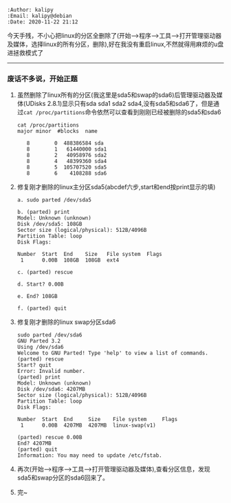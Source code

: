 ```
:Author: kalipy
:Email: kalipy@debian
:Date: 2020-11-22 21:12
```

今天手残，不小心把linux的分区全删除了(开始-->程序-->工具-->打开管理驱动器及媒体，选择linux的所有分区，删除),好在我没有重启linux,不然就得用麻烦的u盘进拯救模式了

---

### 废话不多说，开始正题

1. 虽然删除了linux所有的分区(我这里是sda5和swap的sda6)后管理驱动器及媒体(UDisks 2.8.1)显示只有sda sda1 sda2 sda4,没有sda5和sda6了，但是通过`cat /proc/partitions`命令依然可以查看到刚刚已经被删除的sda5和sda6
    ```
    cat /proc/partitions
    major minor  #blocks  name
    
       8        0  488386584 sda
       8        1   61440000 sda1
       8        2   40958976 sda2
       8        4   48399360 sda4
       8        5  105707520 sda5
       8        6    4108288 sda6
    ```

2. 修复刚才删除的linux主分区sda5(abcdef六步,start和end按print显示的填)
    ```
    a. sudo parted /dev/sda5
    
    b. (parted) print
    Model: Unknown (unknown)
    Disk /dev/sda5: 108GB
    Sector size (logical/physical): 512B/4096B
    Partition Table: loop
    Disk Flags:
    
    Number  Start  End    Size   File system  Flags
     1      0.00B  108GB  108GB  ext4
    
    c. (parted) rescue
    
    d. Start? 0.00B
    
    e. End? 108GB
    
    f. (parted) quit
    
    ```

3. 修复刚才删除的linux swap分区sda6
    ```
    sudo parted /dev/sda6
    GNU Parted 3.2
    Using /dev/sda6
    Welcome to GNU Parted! Type 'help' to view a list of commands.
    (parted) rescue
    Start? quit
    Error: Invalid number.
    (parted) print
    Model: Unknown (unknown)
    Disk /dev/sda6: 4207MB
    Sector size (logical/physical): 512B/4096B
    Partition Table: loop
    Disk Flags:
    
    Number  Start  End     Size    File system     Flags
     1      0.00B  4207MB  4207MB  linux-swap(v1)
    
    (parted) rescue 0.00B
    End? 4207MB
    (parted) quit
    Information: You may need to update /etc/fstab.
    
    ```

4. 再次(开始-->程序-->工具-->打开管理驱动器及媒体),查看分区信息，发现sda5和swap分区的sda6回来了。

6. 完~
